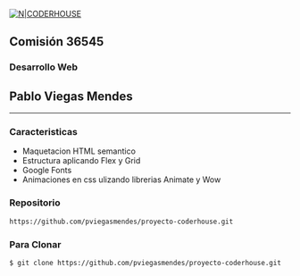 [![N|CODERHOUSE](https://i.pinimg.com/280x280_RS/9b/20/ea/9b20ea6de7ec343daac5714717dc8cd2.jpg)](https://https://www.coderhouse.com/)
## Comisión 36545
### Desarrollo Web
## Pablo Viegas Mendes

---
### Caracteristicas

- Maquetacion HTML semantico
- Estructura aplicando Flex y Grid
- Google Fonts
- Animaciones en css ulizando librerias Animate y Wow


### Repositorio

```sh
https://github.com/pviegasmendes/proyecto-coderhouse.git
```

### Para Clonar

```sh
$ git clone https://github.com/pviegasmendes/proyecto-coderhouse.git
```
